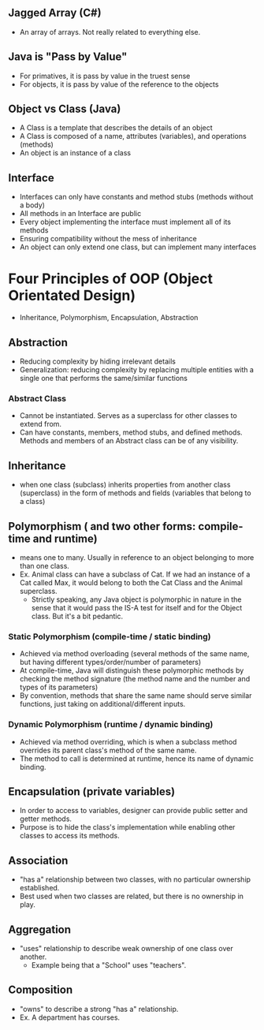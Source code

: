 ## Jagged Array (C#)
- An array of arrays. Not really related to everything else.

## Java is "Pass by Value"
- For primatives, it is pass by value in the truest sense
- For objects, it is pass by value of the reference to the objects

## Object vs Class (Java)
- A Class is a template that describes the details of an object
- A Class is composed of a name, attributes (variables), and operations (methods)
- An object is an instance of a class


## Interface
- Interfaces can only have constants and method stubs (methods without a body)
- All methods in an Interface are public
- Every object implementing the interface must implement all of its methods
- Ensuring compatibility without the mess of inheritance
- An object can only extend one class, but can implement many interfaces

# Four Principles of OOP (Object Orientated Design)
- Inheritance, Polymorphism, Encapsulation, Abstraction

## Abstraction
- Reducing complexity by hiding irrelevant details
- Generalization: reducing complexity by replacing multiple entities with a single one that performs the same/similar functions

### Abstract Class
- Cannot be instantiated. Serves as a superclass for other classes to extend from.
- Can have constants, members, method stubs, and defined methods. Methods and members of an Abstract class can be of any visibility.

## Inheritance
- when one class (subclass) inherits properties from another class (superclass) in the form of methods and fields (variables that belong to a class)

## Polymorphism ( and two other forms: compile-time and runtime)
- means one to many. Usually in reference to an object belonging to more than one class.
- Ex. Animal class can have a subclass of Cat. If we had an instance of a Cat called Max, it would belong to both the Cat Class and the Animal superclass.
  - Strictly speaking, any Java object is polymorphic in nature in the sense that it would pass the IS-A test for itself and for the Object class. But it's a bit pedantic.

### Static Polymorphism (compile-time / static binding)
- Achieved via method overloading (several methods of the same name, but having different types/order/number of parameters)
- At compile-time, Java will distinguish these polymorphic methods by checking the method signature (the method name and the number and types of its parameters)
- By convention, methods that share the same name should serve similar functions, just taking on additional/different inputs.

### Dynamic Polymorphism (runtime / dynamic binding)
- Achieved via method overriding, which is when a subclass method overrides its parent class's method of the same name.
- The method to call is determined at runtime, hence its name of dynamic binding.

## Encapsulation (private variables)
- In order to access to variables, designer can provide public setter and getter methods.
- Purpose is to hide the class's implementation while enabling other classes to access its methods.

## Association
- "has a" relationship between two classes, with no particular ownership established.
- Best used when two classes are related, but there is no ownership in play.

## Aggregation
- "uses" relationship to describe weak ownership of one class over another.
  - Example being that a "School" uses "teachers".

## Composition
- "owns" to describe a strong "has a" relationship.
- Ex. A department has courses.
